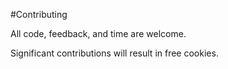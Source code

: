 #Contributing

All code, feedback, and time are welcome.

Significant contributions will result in free cookies.
